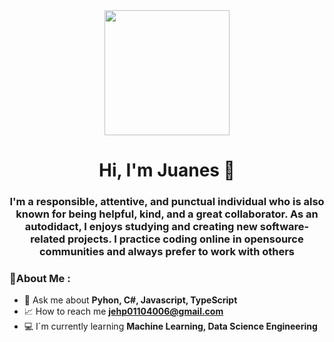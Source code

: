 <div id="header" align="center">
   <img src="https://media.giphy.com/media/l3JDLY0bJA5N6TLqM/giphy.gif" width="200"/>
   <h1 align="center">Hi, I'm Juanes 👋</h1>
   <h3 align="center">I'm a responsible, attentive, and
                      punctual individual who is also known
                      for being helpful, kind, and a great
                      collaborator. As an autodidact, I
                      enjoys studying and creating new
                      software-related projects. I practice
                      coding online in opensource
                      communities and always prefer to work
                      with others</h3>
</div

 ---  
 
### 📒About Me : 

- 🔧 Ask me about **Pyhon, C#, Javascript, TypeScript**
- 📈 How to reach me **jehp01104006@gmail.com**
- 💻 I´m currently learning **Machine Learning, Data Science Engineering**
